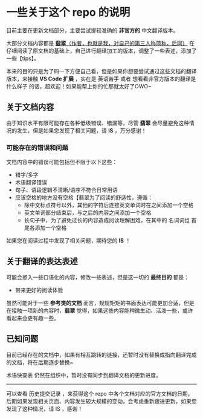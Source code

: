 # 一些关于这个 repo 的说明

目前主要在更新文档部分，主要尝试提较准确的 **非官方的** 中文翻译版本。

大部分文档内容都是 [**翡翠**（作者，也就是我，对自己的第三人称简称，后同）](https://github.com/HeveraletLaidCenx) 在仔细阅读了原文档的基础上，自己进行翻译加工的版本，调整了一些表述，添加了一些【tips】。

本来的目的只是为了码一下方便自己看，但是如果你想要尝试通过这些文档的翻译版本，来接触 **VS Code 扩展** ，实在是 英语苦手 或者 想看看非官方版本的翻译是什么样子 的话，超欢迎！如果能帮上你的忙那就太好了OWO~

## 关于文档内容

由于知识水平有限可能存在各种低级错误、错漏等，尽管 **翡翠** 会尽量避免这种情况的发生，但是如果您发现了相关问题，请 **IS** ，万分感谢！

### 可能存在的错误和问题

文档内容中的错误可能包括但不限于以下这些：

* 错字/多字
* 术语翻译错误
* 句子、语段逻辑不清晰/语序不符合日常用语
* 应该空格的地方没有空格【翡翠为了阅读的舒适性，遵循：
  * 除中文标点符号以外，其他的字符后连接英文单词时在之间添加一个空格
  * 英文单词部分结束后，与之后的内容之间添加一个空格
  * 长句子中，为了避免过长的内容造成阅读理解困难，在其中的 名词词组 首尾各添加一个空格

如果您在阅读过程中发现了相关问题，期待您的 **IS** ！

## 关于翻译的表达表述

可能会掺入一些口语化的内容，修改一些表述，但是这一切的 **最终目的** 都是：

* 带来更好的阅读体验

虽然可能对于一些 **参考类的文档** 而言，规规矩矩的书面表达可能更加合适，但是在接触一项新的内容时，**翡翠** 觉得，如果这些内容能稍微生动、活泼一些，或许看起来会更有趣一些。

## **已知问题**

目前已经存在的文档中，如果有相互跳转的链接，还暂时没有替换成指向翻译完成的文档，将在后期逐步替换~

术语快查表 仍然在组织中，暂时没有同步到翻译文档的更新进度。

------

可以查看 历史提交记录 ，来获得这个 repo 中各个文档对应的官方文档的日期，后期如果发现相关页面、内容发生较大规模的变动，会考虑重新跟进更新，如果您发现了这种情况，请 IS ，感谢！
